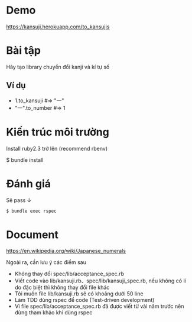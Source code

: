 # Demo
  https://kansuji.herokuapp.com/to_kansujis

# Bài tập

Hãy tạo library chuyển đổi kanji và kí tự số 

## Ví dụ
- 1.to_kansuji #=> "一"
- "一".to_number #=> 1

# Kiến trúc môi trường

Install ruby2.3 trở lên (recommend rbenv)

$ bundle install

# Đánh giá

Sẽ pass ↓
```sh
$ bundle exec rspec
```
# Document
https://en.wikipedia.org/wiki/Japanese_numerals 

Ngoài ra, cần lưu ý các điểm sau 

- Không thay đổi spec/lib/acceptance_spec.rb
- Viết code vào lib/kansuji.rb、spec/lib/kansuji_spec.rb, nếu không có lí do đặc biệt thì không thay đổi file khác 
- Tôi muốn file lib/kansuji.rb sẽ có khoảng dưới 50 line 
- Làm TDD dùng rspec để code (Test-driven development)
- Vì file spec/lib/acceptance_spec.rb đã được viết từ vài năm trước nên đừng tham khảo khi dùng rspec
